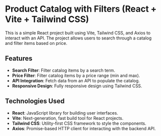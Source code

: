 # Product Catalog with Filters (React + Vite + Tailwind CSS)

This is a simple React project built using Vite, Tailwind CSS, and Axios to interact with an API. The project allows users to search through a catalog and filter items based on price.

## Features

- **Search Filter**: Filter catalog items by a search term.
- **Price Filter**: Filter catalog items by a price range (min and max).
- **API Integration**: Fetch data from an API to populate the catalog.
- **Responsive Design**: Fully responsive design using Tailwind CSS.

## Technologies Used

- **React**: JavaScript library for building user interfaces.
- **Vite**: Next-generation, fast build tool for React projects.
- **Tailwind CSS**: Utility-first CSS framework to style the components.
- **Axios**: Promise-based HTTP client for interacting with the backend API.


